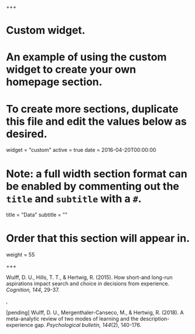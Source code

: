 +++
# Custom widget.
# An example of using the custom widget to create your own homepage section.
# To create more sections, duplicate this file and edit the values below as desired.
widget = "custom"
active = true
date = 2016-04-20T00:00:00

# Note: a full width section format can be enabled by commenting out the `title` and `subtitle` with a `#`.
title = "Data"
subtitle = ""

# Order that this section will appear in.
weight = 55

+++

Wulff, D. U., Hills, T. T., & Hertwig, R. (2015). How short-and long-run aspirations impact search and choice in decisions from experience. *Cognition, 144*, 29-37.

[<i class="fas fa-database"></i>](data/WulffHillsHertwig2015ShortLongRun.zip),
[<i class="far fa-file-alt"></i>](pdf/WulffEtAl2015LongShortRun.pdf)


[pending] Wulff, D. U., Mergenthaler-Canseco, M., & Hertwig, R. (2018). A meta-analytic review of two modes of learning and the description-experience gap. *Psychological bulletin, 144*(2), 140-176.

<!--[<i class="fas fa-database"></i>](data/WulffEtAl_TwoModes_Data.zip),-->
[<i class="far fa-file-alt"></i>](pdf/WulffEtAl2018GapMeta.pdf)
